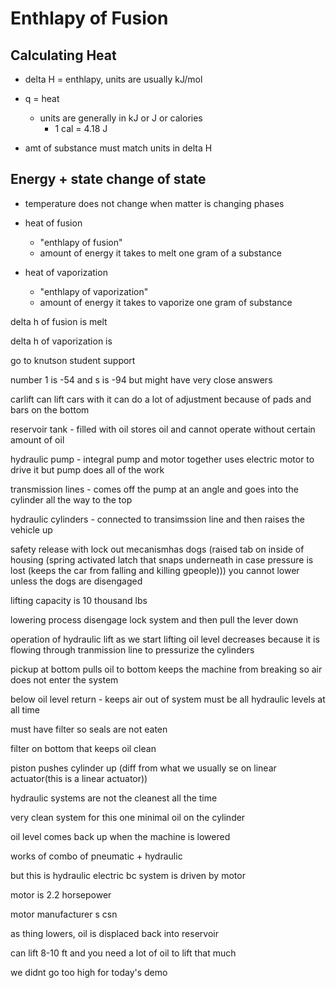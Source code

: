 # Enthlapy of Fusion

## Calculating Heat

- delta H = enthlapy, units are usually kJ/mol
- q = heat
  - units are generally in kJ or J or calories 
    - 1 cal = 4.18 J

- amt of substance must match units in delta H

## Energy + state change of state

- temperature does not change when matter is changing phases

- heat of fusion
  - "enthlapy of fusion"
  - amount of energy it takes to melt one gram of a substance

- heat of vaporization
  - "enthlapy of vaporization"
  - amount of energy it takes to vaporize one gram of substance

delta h of fusion is melt

delta h of vaporization is 

go to knutson student support

number 1 is -54 and s is -94 but might have very close answers

carlift can lift cars with it
can do a lot of adjustment because of pads and bars on the bottom 

reservoir tank - filled with oil
stores oil and cannot operate without certain amount of oil

hydraulic pump -  integral pump and motor together
uses electric motor to drive it but pump does all of the work

transmission lines - comes off the pump at an angle and goes into the cylinder all the way to the top

hydraulic cylinders - connected to transimssion line and then raises the vehicle up

safety release with lock out mecanismhas dogs (raised tab on inside of housing (spring activated latch that snaps underneath in case pressure is lost (keeps the car from falling and killing gpeople)))
you cannot lower unless the dogs are disengaged


lifting capacity is 10 thousand lbs

lowering process disengage lock system and then pull the lever down

operation of hydraulic lift
as we start lifting oil level decreases because it is flowing through tranmission line to pressurize the cylinders

pickup at bottom pulls oil to bottom
keeps the machine from breaking so air does not enter the system

below oil level return - keeps air out of system
must be all hydraulic levels at all time

must have filter so seals are not eaten 

filter on bottom that keeps oil clean

piston pushes cylinder up (diff from what we usually se on linear actuator(this is a linear actuator))

hydraulic systems are not the cleanest all the time

very clean system for this one
      minimal oil on the cylinder

oil level comes back up when the machine is lowered

works of combo of pneumatic + hydraulic

but this is hydraulic electric bc system is driven by motor

motor is 2.2 horsepower

motor manufacturer s csn

as thing lowers, oil is displaced back into reservoir

can lift 8-10 ft and you need a lot of oil to lift that much

we didnt go too high for today's demo